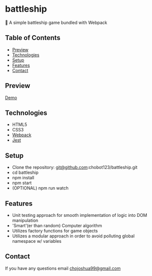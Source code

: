 # battleship

🚢 A simple battleship game bundled with Webpack

## Table of Contents

- [Preview](##preview)
- [Technologies](##technologies)
- [Setup](##setup)
- [Features](##features)
- [Contact](##contact)

## Preview

[Demo](https://chobot123.github.io/battleship/)

## Technologies

- HTML5
- CSS3
- [Webpack](https://webpack.js.org/guides/)
- [Jest](https://jestjs.io/docs/getting-started)

## Setup

- Clone the repository:  git@github.com:chobot123/battleship.git
- cd battleship
- npm install
- npm start
- (OPTIONAL) npm run watch

## Features
- Unit testing approach for smooth implementation of logic into DOM manipulation
- 'Smart'(er than random) Computer algorithm
- Utilizes factory functions for game objects
- Utilizes a modular approach in order to avoid polluting global namespace w/ variables

## Contact

If you have any questions email <chojoshua99@gmail.com>
